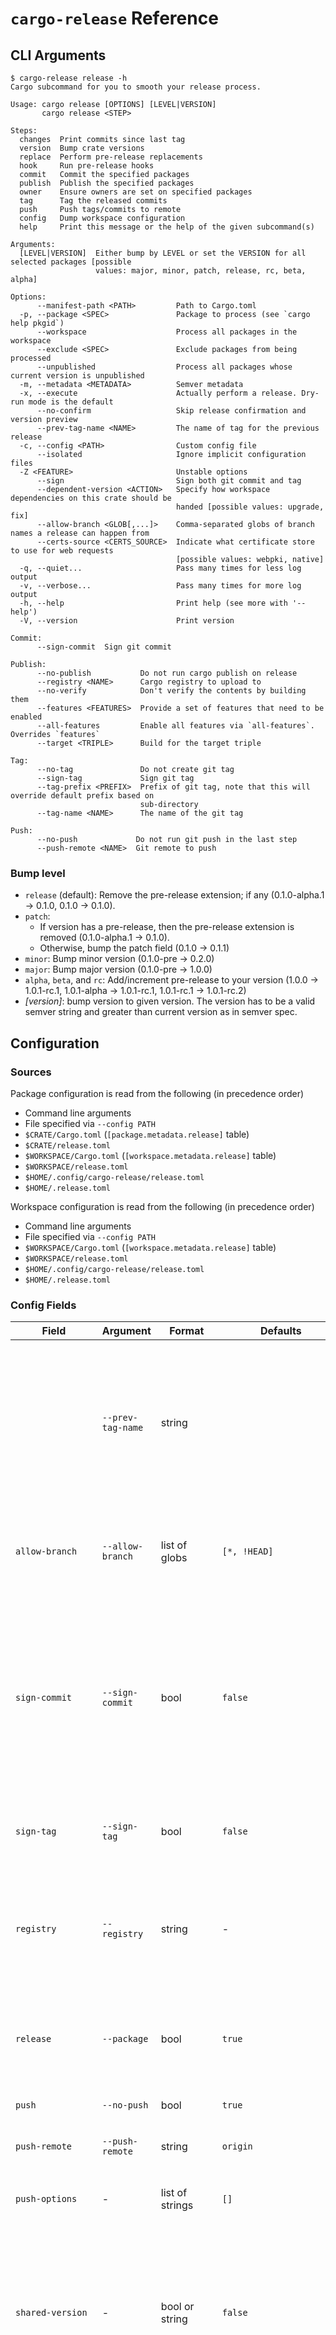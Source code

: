 # `cargo-release` Reference

## CLI Arguments

```console
$ cargo-release release -h
Cargo subcommand for you to smooth your release process.

Usage: cargo release [OPTIONS] [LEVEL|VERSION]
       cargo release <STEP>

Steps:
  changes  Print commits since last tag
  version  Bump crate versions
  replace  Perform pre-release replacements
  hook     Run pre-release hooks
  commit   Commit the specified packages
  publish  Publish the specified packages
  owner    Ensure owners are set on specified packages
  tag      Tag the released commits
  push     Push tags/commits to remote
  config   Dump workspace configuration
  help     Print this message or the help of the given subcommand(s)

Arguments:
  [LEVEL|VERSION]  Either bump by LEVEL or set the VERSION for all selected packages [possible
                   values: major, minor, patch, release, rc, beta, alpha]

Options:
      --manifest-path <PATH>         Path to Cargo.toml
  -p, --package <SPEC>               Package to process (see `cargo help pkgid`)
      --workspace                    Process all packages in the workspace
      --exclude <SPEC>               Exclude packages from being processed
      --unpublished                  Process all packages whose current version is unpublished
  -m, --metadata <METADATA>          Semver metadata
  -x, --execute                      Actually perform a release. Dry-run mode is the default
      --no-confirm                   Skip release confirmation and version preview
      --prev-tag-name <NAME>         The name of tag for the previous release
  -c, --config <PATH>                Custom config file
      --isolated                     Ignore implicit configuration files
  -Z <FEATURE>                       Unstable options
      --sign                         Sign both git commit and tag
      --dependent-version <ACTION>   Specify how workspace dependencies on this crate should be
                                     handed [possible values: upgrade, fix]
      --allow-branch <GLOB[,...]>    Comma-separated globs of branch names a release can happen from
      --certs-source <CERTS_SOURCE>  Indicate what certificate store to use for web requests
                                     [possible values: webpki, native]
  -q, --quiet...                     Pass many times for less log output
  -v, --verbose...                   Pass many times for more log output
  -h, --help                         Print help (see more with '--help')
  -V, --version                      Print version

Commit:
      --sign-commit  Sign git commit

Publish:
      --no-publish           Do not run cargo publish on release
      --registry <NAME>      Cargo registry to upload to
      --no-verify            Don't verify the contents by building them
      --features <FEATURES>  Provide a set of features that need to be enabled
      --all-features         Enable all features via `all-features`. Overrides `features`
      --target <TRIPLE>      Build for the target triple

Tag:
      --no-tag               Do not create git tag
      --sign-tag             Sign git tag
      --tag-prefix <PREFIX>  Prefix of git tag, note that this will override default prefix based on
                             sub-directory
      --tag-name <NAME>      The name of the git tag

Push:
      --no-push             Do not run git push in the last step
      --push-remote <NAME>  Git remote to push

```

### Bump level

* `release` (default): Remove the pre-release extension; if any (0.1.0-alpha.1 -> 0.1.0, 0.1.0 -> 0.1.0).
* `patch`:
  * If version has a pre-release, then the pre-release extension is removed (0.1.0-alpha.1 -> 0.1.0).
  * Otherwise, bump the patch field (0.1.0 -> 0.1.1)
* `minor`: Bump minor version (0.1.0-pre -> 0.2.0)
* `major`: Bump major version (0.1.0-pre -> 1.0.0)
* `alpha`, `beta`, and `rc`: Add/increment pre-release to your version
  (1.0.0 -> 1.0.1-rc.1, 1.0.1-alpha -> 1.0.1-rc.1, 1.0.1-rc.1 ->
  1.0.1-rc.2)
* *[version]*: bump version to given version. The version has to
  be a valid semver string and greater than current version as in
  semver spec.

## Configuration

### Sources

Package configuration is read from the following (in precedence order)
- Command line arguments
- File specified via `--config PATH`
- `$CRATE/Cargo.toml` (`[package.metadata.release]` table)
- `$CRATE/release.toml`
- `$WORKSPACE/Cargo.toml` (`[workspace.metadata.release]` table)
- `$WORKSPACE/release.toml`
- `$HOME/.config/cargo-release/release.toml`
- `$HOME/.release.toml`

Workspace configuration is read from the following (in precedence order)
- Command line arguments
- File specified via `--config PATH`
- `$WORKSPACE/Cargo.toml` (`[workspace.metadata.release]` table)
- `$WORKSPACE/release.toml`
- `$HOME/.config/cargo-release/release.toml`
- `$HOME/.release.toml`

### Config Fields

| Field          | Argument        | Format                      | Defaults      | Description |
|----------------|-----------------|-----------------------------|---------------|-------------|
|                | `--prev-tag-name` | string                    |               | Last released tag; used for seeing what changed in the current release (default based on `tag-name` and current version in `Cargo.toml`) |
| `allow-branch` | `--allow-branch` | list of globs              | `[*, !HEAD]`  | *(workspace)* Which branches are allowed to be released from |
| `sign-commit`  | `--sign-commit` | bool                        | `false`       | Use GPG to sign git commits generated by cargo-release. [Further information](https://git-scm.com/book/en/v2/Git-Tools-Signing-Your-Work). In 0.14 `sign-commit` is to control signing for commit only, use `sign-tag` for tag signing. |
| `sign-tag`     | `--sign-tag`    | bool                        | `false`       | Use GPG to sign git tag generated by cargo-release. |
| `registry`     | `--registry`    | string                      | \-            | Cargo registry name to publish to (default uses Rust's default, which goes to `crates.io`) |
| `release`      | `--package`     | bool                        | `true`        | Release this crate (usually disabled for internal crates in a workspace) |
| `push`         | `--no-push`     | bool                        | `true`        | Git push the branch / tags |
| `push-remote`  | `--push-remote` | string                      | `origin`      | Default git remote to push |
| `push-options` | \-              | list of strings             | `[]`          | Flags to send to the server when doing a `git push` |
| `shared-version` | \-            | bool or string              | `false`       | Ensure all crates with `shared-version` are the same version.  May also be a string to create named subsets of shared versions |
| `consolidate-commits` | \-       | bool                        | `true`        | When releasing a workspace, use a single commit for the pre-release version bump.  Commit settings will be read from the workspace-config. |
| `pre-release-commit-message`     | \- | string                 | `"chore: Release"` | A commit message template for release. |
| `tag`          | `--no-tag`      | bool                        | `true`        | Create git tag for the version |
| `tag-message`  | \-              | string                      | `"chore: Release {{crate_name}} version {{version}}"`                | A message template for an annotated tag (set to blank for lightweight tags). The placeholder `{{tag_name}}` and `{{prefix}}` (the tag prefix) is supported in addition to the global placeholders mentioned below. |
| `tag-prefix`   | `--tag-prefix`  | string                      | *depends*     | Prefix of git tag, note that this will override default prefix based on crate name. |
| `tag-name`     | `--tag-name`    | string                      | `"{{prefix}}v{{version}}"` | The name of the git tag.  The placeholder `{{prefix}}` (the tag prefix) is supported in addition to the global placeholders mentioned below. |
| `pre-release-replacements` | \-  | array of tables (see below) | `[]`          | Specify files that cargo-release will search and replace with new version for the release commit |
| `pre-release-hook` | \-          | list of arguments           | \-            | Provide a command to run before `cargo-release` commits version change. If the return code of hook command is greater than 0, the release process will be aborted. |
| `publish`      | `--no-publish`  | bool                        | `true`        | `cargo publish` right now, see [manifest `publish` field](https://doc.rust-lang.org/cargo/reference/manifest.html#the-publish--field-optional) to permanently disable publish.  See `release` for disabling the complete release process. |
| `verify`       | `--no-verify`   | bool                        | `true`        | Verify the contents by building them |
| `owners`       |                 | list of logins              | `[]`          | Ensure these logins are marked as owners |
| `enable-features` | `--features` | list of names               | `[]`          | Provide a set of feature flags that should be passed to `cargo publish` (requires rust 1.33+) |
| `enable-all-features` | `--all-features` | bool                | `false`       | Signal to `cargo publish`, that all features should be used (requires rust 1.33+) |
| `target`       | \-              | string                      | \-            | Target triple to use for the verification build |
| `dependent-version` | \-         | `upgrade`, `fix`, `error`, `warn`, `ignore` | `upgrade`      | Policy for upgrading path dependency versions within the workspace |
| `metadata`     | \-              | `optional`, `required`, `ignore`, `persistent` | `optional` | Policy for presence of absence of `--metadata` flag when changing the version |
| `rate-limit.new-packages` | \-   | integer                     | `5`           | `optional` | Rate limit for publishing new packages |
| `rate-limit.existing-packages` | \- | integer                  | `30`          | `optional` | Rate limit for publishing existing packages |
| `certs-source` | \-              | `webpki`, `native`                             | `webpki`   | Policy for using Mozilla's standard certificate root of trust (`webpki`) or using the system certificate root of trust (`native`) |

Note: fields are from the package-configuration unless otherwise specified.

### Supported Environment Variables

* `PUBLISH_GRACE_SLEEP`: sleep timeout between crates publish when releasing from workspace. This is a workaround to make previous crate discoverable on crates.io.

### Pre-release Replacements

This field is an array of tables with the following

* `file`: the file to search and replace
* `search`: [regex](https://docs.rs/regex/latest/regex/) that matches string you want to replace
* `replace`: the replacement string; you can use the any of the placeholders
  mentioned below. Regex patterns, such as `$1`, are also valid for referring to
  captured groups.
* `min` (default is `1`): Minimum occurrences of `search`.
* `max` (optional): Maximum occurrences of `search`.
* `exactly` (optional): Number of occurrences of `search`.
* `prerelease` (default is `false`): Run the replacement when bumping to a pre-release level.

See [Cargo.toml](https://github.com/crate-ci/cargo-release/blob/master/Cargo.toml) for example.

### Placeholders

The following fields support placeholders for information about your release:

- `pre-release-commit-message`
- `tag-message`
- `tag-prefix`
- `tag-name`
- `pre-release-hook`

The following placeholders are supported:

* `{{prev_version}}`: The version before `cargo-release` was executed (before any version bump).
* `{{prev_metadata}}`: The version's metadata before `cargo-release` was executed (before any version bump).
* `{{version}}`: The current (bumped) crate version.
  * Only works for `pre-release-commit-message` when `consolidate-commits = false` or when using `shared-version = true`.
* `{{metadata}}`: The current (bumped) crate version's metadata field.
* `{{crate_name}}`: The name of the current crate in `Cargo.toml`.
* `{{date}}`: The current date in `%Y-%m-%d` format.
* `{{prefix}}` (only valid for `tag-name` / `tag-message`): The value prepended to the tag name.
* `{{tag_name}}` (only valid for `tag-message`): The name of the git tag.

### Hook Environment Variables.

The following environment variables are made available to `pre-release-hook`:

* `PREV_VERSION`: The version before `cargo-release` was executed (before any version bump).
* `PREV_METADATA`: The version's metadata field before `cargo-release` was executed (before any version bump).
* `NEW_VERSION`: The current (bumped) crate version.
* `NEW_METADATA`: The current (bumped) crate version's metadata field.
* `DRY_RUN`: Whether the release is actually happening (`true` / `false`)
* `CRATE_NAME`: The name of the crate.
* `WORKSPACE_ROOT`: The path to the workspace.
* `CRATE_ROOT`: The path to the crate.
